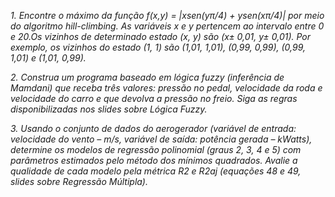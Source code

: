 *1. Encontre  o  máximo  da  função f(x,y)  = |xsen(yπ/4)  + ysen(xπ/4)|  por  meio  do algoritmo hill-climbing.  As  variáveis x  e y  pertencem  ao  intervalo  entre  0  e  20.Os vizinhos de determinado estado (x, y) são (x± 0,01, y± 0,01). Por exemplo, os vizinhos do estado (1, 1) são (1,01, 1,01), (0,99, 0,99), (0,99, 1,01) e (1,01, 0,99).*

*2. Construa um programa baseado em lógica fuzzy (inferência de Mamdani) que receba três valores: pressão no pedal, velocidade da roda e velocidade do carro e que devolva a pressão no freio. Siga as regras disponibilizadas nos slides sobre Lógica Fuzzy.*

*3. Usando o conjunto de dados do aerogerador (variável de entrada: velocidade do vento – m/s, variável de saída: potência gerada – kWatts), determine os modelos de regressão polinomial  (graus  2,  3,  4  e  5)  com  parâmetros  estimados  pelo  método  dos  mínimos quadrados. Avalie a qualidade de cada modelo pela métrica R2 e R2aj (equações 48 e 49, slides sobre Regressão Múltipla).*
